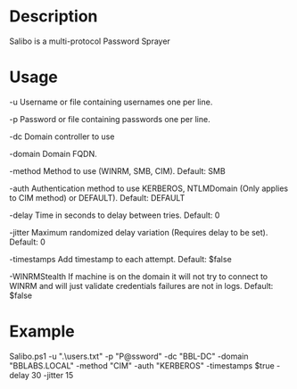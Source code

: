 # Description
Salibo is a multi-protocol Password Sprayer

# Usage

-u                Username or file containing usernames one per line.

-p                Password or file containing passwords one per line.

-dc               Domain controller to use

-domain           Domain FQDN.

-method           Method to use (WINRM, SMB, CIM). Default: SMB

-auth             Authentication method to use KERBEROS, NTLMDomain (Only applies to CIM method) or DEFAULT). Default: DEFAULT

-delay            Time in seconds to delay between tries. Default: 0

-jitter           Maximum randomized delay variation (Requires delay to be set). Default: 0

-timestamps       Add timestamp to each attempt. Default: $false

-WINRMStealth     If machine is on the domain it will not try to connect to WINRM and will just validate credentials failures are not in logs. Default: $false

# Example
Salibo.ps1 -u ".\users.txt" -p "P@ssword" -dc "BBL-DC" -domain "BBLABS.LOCAL" -method "CIM" -auth "KERBEROS" -timestamps $true -delay 30 -jitter 15
